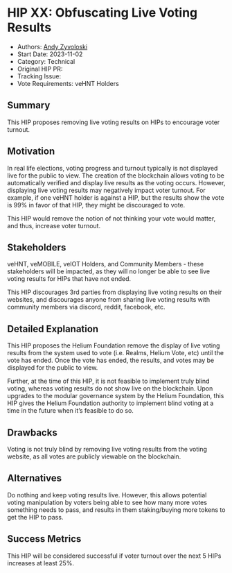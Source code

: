   # HIP XX: Obfuscating Live Voting Results

- Authors: [Andy Zyvoloski](https://github.com/heatedlime) 
- Start Date: 2023-11-02
- Category: Technical
- Original HIP PR: 
- Tracking Issue: 
- Vote Requirements: veHNT Holders


## Summary 
This HIP proposes removing live voting results on HIPs to encourage voter turnout.

## Motivation 
In real life elections, voting progress and turnout typically is not displayed live for the public to view. The creation of the blockchain allows voting to be automatically verified and display live results as the voting occurs. However, displaying live voting results may negatively impact voter turnout. For example, if one veHNT holder is against a HIP, but the results show the vote is 99% in favor of that HIP, they might be discouraged to vote. 

This HIP would remove the notion of not thinking your vote would matter, and thus, increase voter turnout. 


## Stakeholders
veHNT, veMOBILE, veIOT Holders, and Community Members - these stakeholders will be impacted, as they will no longer be able to see live voting results for HIPs that have not ended.

This HIP discourages 3rd parties from displaying live voting results on their websites, and discourages anyone from sharing live voting results with community members via discord, reddit, facebook, etc.

## Detailed Explanation 
This HIP proposes the Helium Foundation remove the display of live voting results from the system used to vote (i.e. Realms, Helium Vote, etc) until the vote has ended. Once the vote has ended, the results, and votes may be displayed for the public to view.

Further, at the time of this HIP, it is not feasible to implement truly blind voting, whereas voting results do not show live on the blockchain. Upon upgrades to the modular governance system by the Helium Foundation, this HIP gives the Helium Foundation authority to implement blind voting at a time in the future when it’s feasible to do so. 

## Drawbacks
Voting is not truly blind by removing live voting results from the voting website, as all votes are publicly viewable on the blockchain. 

## Alternatives
Do nothing and keep voting results live. However, this allows potential voting manipulation by voters being able to see how many more votes something needs to pass, and results in them staking/buying more tokens to get the HIP to pass. 

## Success Metrics
This HIP will be considered successful if voter turnout over the next 5 HIPs increases at least 25%.
